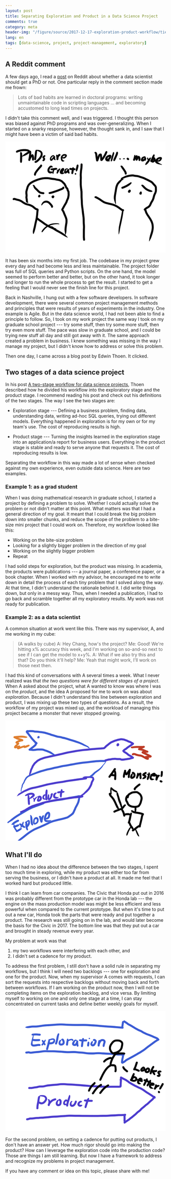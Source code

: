 ```yaml
---
layout: post
title: Separating Exploration and Product in a Data Science Project
comments: true
category: meta
header-img: "/figure/source/2017-12-17-exploration-product-workflow/tied-workflow.png"
lang: en
tags: [data-science, project, project-management, exploratory]
---
```


## A Reddit comment

A few days ago, I read a [post](https://redd.it/7ecn8w) on Reddit about whether a data scientist should get a PhD or not. One particular reply in the comment section made me frown:

> Lots of bad habits are learned in doctoral programs: writing unmaintainable code in scripting languages ... and becoming accustomed to long lead times on projects.

I didn't take this comment well, and I was triggered. I thought this person was biased against PhD programs and was over-generalizing. When I started on a snarky response, however, the thought sank in, and I saw that I might have been a victim of said bad habits.

![](/figure/source/2017-12-17-exploration-product-workflow/phds.png)

It has been six months into my first job. The codebase in my project grew every day and had become less and less maintainable. The project folder was full of SQL queries and Python scripts. On the one hand, the model seemed to perform better and better, but on the other hand, it took longer and longer to run the whole process to get the result. I started to get a feeling that I would never see the finish line for this project.

Back in Nashville, I hung out with a few software developers. In software development, there were several common project management methods and principles that were results of years of experiments in the industry. One example is Agile. But in the data science world, I had not been able to find a principle to follow. So, I took on my work project the same way I took on my graduate school project --- try some stuff, then try some more stuff, then try even more stuff. The pace was slow in graduate school, and I could be trying new stuff all day and still got away with it. The same approach created a problem in business. I knew something was missing in the way I manage my project, but I didn't know how to address or solve this problem.

Then one day, I came across a blog post by Edwin Thoen. It clicked.

## Two stages of a data science project

In his post [A two-stage workflow for data science projects](https://edwinth.github.io/blog/workflow/), Thoen described how he divided his workflow into the exploratory stage and the product stage. I recommend reading his post and check out his definitions of the two stages. The way I see the two stages are:

* Exploration stage --- Defining a business problem, finding data, understanding data, writing ad-hoc SQL queries, trying out different models. Everything happened in exploration is for my own or for my team's use. The cost of reproducing results is high.

* Product stage --- Turning the insights learned in the exploration stage into an application/a report for business users. Everything in the product stage is stable and ready to serve anyone that requests it. The cost of reproducing results is low.

Separating the workflow in this way made a lot of sense when checked against my own experience, even outside data science. Here are two examples.

### Example 1: as a grad student

When I was doing mathematical research in graduate school, I started a project by defining a problem to solve. Whether I could actually solve the problem or not didn't matter at this point. What matters was that I had a general direction of my goal. It meant that I could break the big problem down into smaller chunks, and reduce the scope of the problem to a bite-size mini project that I could work on. Therefore, my workflow looked like this:

* Working on the bite-size problem
* Looking for a slightly bigger problem in the direction of my goal
* Working on the slightly bigger problem
* Repeat

I had solid steps for exploration, but the product was missing. In academia, the products were publications --- a journal paper, a conference paper, or a book chapter. When I worked with my advisor, he encouraged me to write down in detail the process of each tiny problem that I solved along the way. At that time, I didn't understand the rationale behind it. I did write things down, but only in a messy way. Thus, when I needed a publication, I had to go back and scramble together all my exploratory results. My work was not ready for publication.

### Example 2: as a data scientist

A common situation at work went like this. There was my supervisor, A, and me working in my cube:

> (A walks by cube)
A: Hey Chang, how's the project?
Me: Good! We're hitting x% accuracy this week, and I'm working on so-and-so next to see if I can get the model to x+y%.
A: What if we also try this and that? Do you think it'll help?
Me: Yeah that might work, I'll work on those next then.

I had this kind of conversations with A several times a week. What I never realized was that *the two questions were for different stages of a project*. When A asked about the project, what A wanted to know was where I was on the *product*, and the idea A proposed for me to work on was about *exploration*. Because I didn't understand this line between exploration and product, I was mixing up these two types of questions. As a result, the workflow of my project was mixed up, and the workload of managing this project became a monster that never stopped growing.

![](/figure/source/2017-12-17-exploration-product-workflow/tied-workflow.png)

## What I'll do

When I had no idea about the difference between the two stages, I spent too much time in exploring, while my product was either too far from serving the business, or I didn't have a product at all. It made me feel that I worked hard but produced little.

I think I can learn from car companies. The Civic that Honda put out in 2016 was probably different from the prototype car in the Honda lab --- the engine on the mass production model was might be less efficient and less powerful when compared to the current prototype. But when it's time to put out a new car, Honda took the parts that were ready and put together a product. The research was still going on in the lab, and would later become the basis for the Civic in 2017. The bottom line was that they put out a car and brought in steady revenue every year.


My problem at work was that

1. my two workflows were interfering with each other, and
2. I didn't set a cadence for my product.

To address the first problem, I still don't have a solid rule in separating my workflows, but I think I will need two backlogs --- one for exploration and one for the product. Now, when my supervisor A comes with requests, I can sort the requests into respective backlogs without moving back and forth between workflows. If I am working on the product now, then I will not be completing items on the exploration backlog, and vice versa. By limiting myself to working on one and only one stage at a time, I can stay concentrated on current tasks and define better weekly goals for myself.

![](/figure/source/2017-12-17-exploration-product-workflow/untied-workflow.png)

For the second problem, on setting a cadence for putting out products, I don't have an answer yet. How much rigor should go into making the product? How can I leverage the exploration code into the production code? Those are things I am still learning. But now I have a framework to address and recognize my problems in project management.

If you have any comment or idea on this topic, please share with me!
